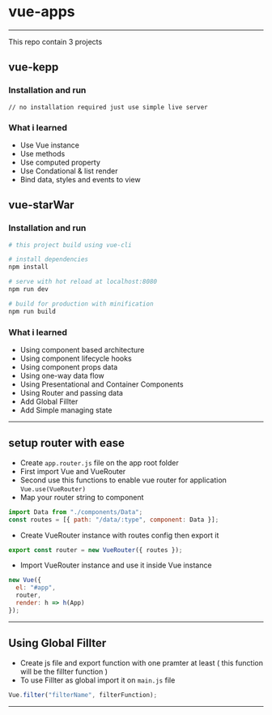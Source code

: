# vue-apps

---

This repo contain 3 projects

## vue-kepp

### Installation and run

```
// no installation required just use simple live server
```

### What i learned

* Use Vue instance
* Use methods
* Use computed property
* Use Condational & list render
* Bind data, styles and events to view

## vue-starWar

### Installation and run

```bash
# this project build using vue-cli

# install dependencies
npm install

# serve with hot reload at localhost:8080
npm run dev

# build for production with minification
npm run build
```

### What i learned

* Using component based architecture
* Using component lifecycle hooks
* Using component props data
* Using one-way data flow
* Using Presentational and Container Components
* Using Router and passing data
* Add Global Fillter
* Add Simple managing state

---

## setup router with ease

* Create `app.router.js` file on the app root folder
* First import Vue and VueRouter
* Second use this functions to enable vue router for application `Vue.use(VueRouter)`
* Map your router string to component

```javascript
import Data from "./components/Data";
const routes = [{ path: "/data/:type", component: Data }];
```

* Create VueRouter instance with routes config then export it

```javascript
export const router = new VueRouter({ routes });
```

* Import VueRouter instance and use it inside Vue instance

```javascript
new Vue({
  el: "#app",
  router,
  render: h => h(App)
});
```

---

## Using Global Fillter

* Create js file and export function with one pramter at least ( this function will be the fillter function )
* To use Fillter as global import it on `main.js` file

```javascript
Vue.filter("filterName", filterFunction);
```

---

